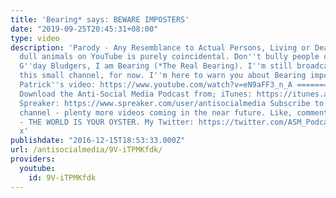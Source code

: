 ```yaml
---
title: 'Bearing* says: BEWARE IMPOSTERS'
date: "2019-09-25T20:45:31+08:00"
type: video
description: 'Parody - Any Resemblance to Actual Persons, Living or Dead, or other
  dull animals on YouTube is purely coincidental. Don''t bully people online. x ====
  G''day Bludgers, I am Bearing (*The Real Bearing). I''m still broadcasting from
  this small channel, for now. I''m here to warn you about Bearing imposters! Streuth!
  Patrick''s video: https://www.youtube.com/watch?v=eN9aFF3_n_A ===============================
  Download the Anti-Social Media Podcast from; iTunes: https://itunes.apple.com/us/podcast/anti-social-media-podcast/id1076431995?mt=2
  Spreaker: https://www.spreaker.com/user/antisocialmedia Subscribe to my YouTube
  channel - plenty more videos coming in the near future. Like, comment or downvote
  - THE WORLD IS YOUR OYSTER. My Twitter: https://twitter.com/ASM_Podcast Grrrrr.
  x'
publishdate: "2016-12-15T18:53:33.000Z"
url: /antisocialmedia/9V-iTPMKfdk/
providers:
  youtube:
    id: 9V-iTPMKfdk
---
```


